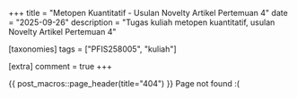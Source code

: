 +++
title = "Metopen Kuantitatif - Usulan Novelty Artikel Pertemuan 4"
date = "2025-09-26"
description = "Tugas kuliah metopen kuantitatif, usulan Novelty Artikel Pertemuan 4"

[taxonomies]
tags = ["PFIS258005", "kuliah"]

[extra]
comment = true
+++

<main class="not-found-header">
        {{ post_macros::page_header(title="404") }}
        <span>Page not found :(</span>
</main>

<!-- Nama: Firman Qashdus Sabil\
NIM: 250321830676

Anda dapat mendownload:
- pdf review Artikel: [disini $\rightarrow$ drive usulan novelty artikel pertemuan 4](https://drive.google.com/file/d/1KUldesPkKirXBFWJA09iSBEo40nByi09/view?usp=sharing)

# Usulan novelty
<iframe src="https://drive.google.com/file/d/1KUldesPkKirXBFWJA09iSBEo40nByi09/preview" width="100%" height="600" allow="autoplay" frameborder="0"></iframe> -->

